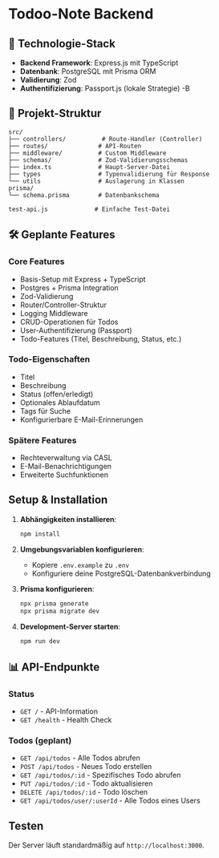 # Todoo-Note Backend

## 🚀 Technologie-Stack

- **Backend Framework**: Express.js mit TypeScript
- **Datenbank**: PostgreSQL mit Prisma ORM
- **Validierung**: Zod
- **Authentifizierung**: Passport.js (lokale Strategie)
-B

## 📁 Projekt-Struktur

```
src/
├── controllers/          # Route-Handler (Controller)
├── routes/              # API-Routen
├── middleware/          # Custom Middleware
├── schemas/             # Zod-Validierungsschemas
├── index.ts             # Haupt-Server-Datei
├── types                # Typenvalidierung für Response
└── utils                # Auslagerung in Klassen 
prisma/
└── schema.prisma        # Datenbankschema

test-api.js             # Einfache Test-Datei
```

## 🛠️ Geplante Features

### Core Features
- Basis-Setup mit Express + TypeScript
- Postgres + Prisma Integration
- Zod-Validierung
- Router/Controller-Struktur
- Logging Middleware
- CRUD-Operationen für Todos
- User-Authentifizierung (Passport)
- Todo-Features (Titel, Beschreibung, Status, etc.)

### Todo-Eigenschaften
- Titel
- Beschreibung
- Status (offen/erledigt)
- Optionales Ablaufdatum
- Tags für Suche
- Konfigurierbare E-Mail-Erinnerungen

### Spätere Features
- Rechteverwaltung via CASL
- E-Mail-Benachrichtigungen
- Erweiterte Suchfunktionen

##  Setup & Installation

1. **Abhängigkeiten installieren**:
   ```bash
   npm install
   ```

2. **Umgebungsvariablen konfigurieren**:
   - Kopiere `.env.example` zu `.env`
   - Konfiguriere deine PostgreSQL-Datenbankverbindung

3. **Prisma konfigurieren**:
   ```bash
   npx prisma generate
   npx prisma migrate dev
   ```

4. **Development-Server starten**:
   ```bash
   npm run dev
   ```

## 📊 API-Endpunkte

### Status
- `GET /` - API-Information
- `GET /health` - Health Check

### Todos (geplant)
- `GET /api/todos` - Alle Todos abrufen
- `POST /api/todos` - Neues Todo erstellen
- `GET /api/todos/:id` - Spezifisches Todo abrufen
- `PUT /api/todos/:id` - Todo aktualisieren
- `DELETE /api/todos/:id` - Todo löschen
- `GET /api/todos/user/:userId` - Alle Todos eines Users

##  Testen

Der Server läuft standardmäßig auf `http://localhost:3000`.
